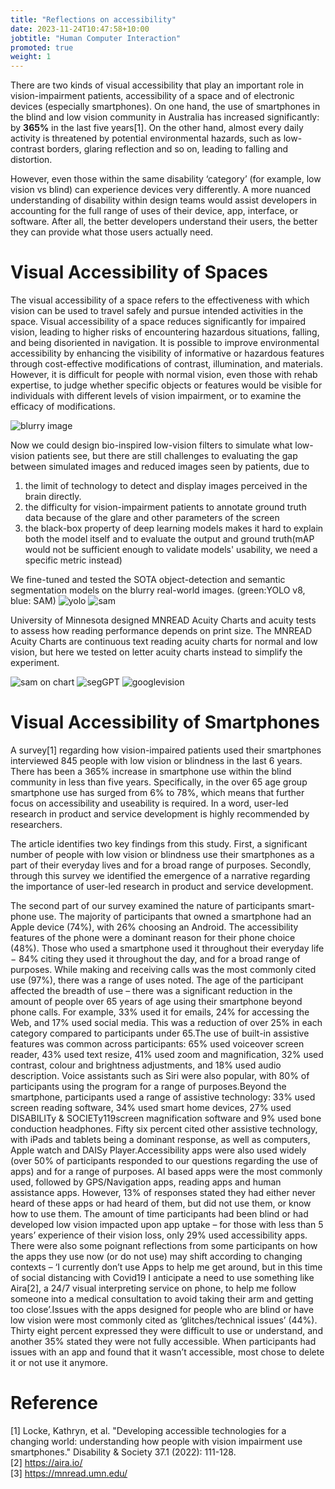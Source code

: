 ```yaml
---
title: "Reflections on accessibility"
date: 2023-11-24T10:47:58+10:00
jobtitle: "Human Computer Interaction"
promoted: true
weight: 1
---
```


There are two kinds of visual accessibility that play an important role in vision-impairment patients, accessibility of a space and of electronic devices (especially smartphones). On one hand, the use of smartphones in the blind and low vision community in Australia has increased significantly: by **365%** in the last five years\[1\]. On the other hand, almost every daily activity is threatened by potential environmental hazards, such as low-contrast borders, glaring reflection and so on, leading to falling and distortion. 

However, even those within the same disability ‘category’ (for example, low vision vs blind) can experience devices very differently. A more nuanced understanding of disability within design teams would assist developers in accounting for the full range of uses of their device, app, interface, or software. After all, the better developers understand their users, the better they can provide what those users actually need. 

# Visual Accessibility of Spaces
The visual accessibility of a space refers to the effectiveness with which vision can be used to travel safely and pursue intended activities in the space. Visual accessibility of a space reduces significantly for impaired vision, leading to higher risks of encountering hazardous situations, falling, and being disoriented in navigation. It is possible to improve environmental accessibility by enhancing the visibility of informative or hazardous features through cost-effective modifications of contrast, illumination, and materials. However, it is difficult for people with normal vision, even those with rehab expertise, to judge whether specific objects or features would be visible for individuals with different levels of vision impairment, or to examine the efficacy of modifications.

![blurry image](/home/images/team/accessibility/filters.png)

Now we could design bio-inspired low-vision filters to simulate what low-vision patients see, but there are still challenges to evaluating the gap between simulated images and reduced images seen by patients, due to 
  1. the limit of technology to detect and display images perceived in the brain directly.
  2. the difficulty for vision-impairment patients to annotate ground truth data because of the glare and other parameters of the screen
  3. the black-box property of deep learning models makes it hard to explain both the model itself and to evaluate the output and ground truth(mAP would not be sufficient enough to validate models' usability, we need a specific metric instead)


We fine-tuned and tested the SOTA object-detection and semantic segmentation models on the blurry real-world images. (green:YOLO v8, blue: SAM)
![yolo](/home/images/team/accessibility/yolo.png)
![sam](/home/images/team/accessibility/sam.png)

University of Minnesota designed MNREAD Acuity Charts and acuity tests to assess how reading performance depends on print size. The MNREAD Acuity Charts are continuous text reading acuity charts for normal and low vision, but here we tested on letter acuity charts instead to simplify the experiment.

![sam on chart](/home/images/team/accessibility/samChart.png)
![segGPT](/home/images/team/accessibility/segGPT.png)
![googlevision](/home/images/team/accessibility/googlevision.png)


# Visual Accessibility of Smartphones
A survey\[1\] regarding how vision-impaired patients used their smartphones interviewed 845 people with low vision or blindness in the last 6 years. There has been a 365% increase in smartphone use within the blind community in less than five years. Specifically, in the over 65 age group smartphone use has surged from 6% to 78%, which means that further focus on accessibility and useability is required. In a word, user-led research in product and service development is highly recommended by researchers.





The article identifies two key findings from this study. First, a significant number of people with low vision or blindness use their smartphones as a part of their everyday lives and for a broad range of purposes. Secondly, through this survey we identified the emergence of a narrative regarding the importance of user-led research in product and service development.

The  second  part  of  our  survey  examined  the  nature  of  participants  smart-phone  use.  The  majority  of  participants  that  owned  a  smartphone  had  an  Apple  device  (74%),  with  26%  choosing  an  Android.  The  accessibility  features  of  the  phone  were  a  dominant  reason  for  their  phone  choice  (48%).  Those  who  used  a  smartphone  used  it  throughout  their  everyday  life  −  84%  citing  they  used  it  throughout  the  day,  and  for  a  broad  range  of  purposes.  While  making  and  receiving  calls  was  the  most  commonly  cited  use  (97%),  there  was  a  range  of  uses  noted.  The  age  of  the  participant  affected  the  breadth  of  use  –  there  was  a  significant  reduction  in  the  amount  of  people  over  65  years  of  age  using  their  smartphone  beyond  phone  calls.  For  example,  33%  used  it  for  emails,  24%  for  accessing  the  Web,  and  17%  used  social  media.  This  was  a  reduction  of  over  25%  in  each  category  compared  to  participants  under  65.The  use  of  built-in  assistive  features  was  common  across  participants:  65%  used  voiceover  screen  reader,  43%  used  text  resize,  41%  used  zoom  and  magnification,  32%  used  contrast,  colour  and  brightness  adjustments,  and  18%  used  audio  description.  Voice  assistants  such  as  Siri  were  also  popular,  with  80%  of  participants  using  the  program  for  a  range  of  purposes.Beyond  the  smartphone,  participants  used  a  range  of  assistive  technology:  33%  used  screen  reading  software,  34%  used  smart  home  devices,  27%  used  DISABILITy & SOCIETy119screen  magnification  software  and  9%  used  bone  conduction  headphones.  Fifty  six  percent  cited  other  assistive  technology,  with  iPads  and  tablets  being   a   dominant   response,   as   well   as   computers,   Apple   watch   and   DAISy  Player.Accessibility  apps  were  also  used  widely  (over  50%  of  participants  responded  to  our  questions  regarding  the  use  of  apps)  and  for  a  range  of  purposes.  AI  based  apps  were  the  most  commonly  used,  followed  by  GPS/Navigation  apps,  reading  apps  and  human  assistance  apps.  However,  13%  of  responses  stated  they  had  either  never  heard  of  these  apps  or  had  heard  of  them,  but  did  not  use  them,  or  know  how  to  use  them.  The  amount  of  time  participants  had  been  blind  or  had  developed  low  vision  impacted  upon  app  uptake  –  for  those  with  less  than  5  years’  experience  of  their  vision  loss,  only  29%  used  accessibility  apps.  There  were  also  some  poignant  reflections  from  some  participants  on  how  the  apps  they  use  now  (or  do  not  use)  may  shift  according  to  changing  contexts  –  ‘I  currently  don’t  use  Apps  to  help  me  get  around,  but  in  this  time  of  social  distancing  with  Covid19  I  anticipate  a  need  to  use  something  like  Aira\[2\], a 24/7 visual interpreting service on phone,  to  help  me  follow  someone  into  a  medical  consultation  to  avoid  taking  their  arm  and  getting  too  close’.Issues  with  the  apps  designed  for  people  who  are  blind  or  have  low  vision  were  most  commonly  cited  as  ‘glitches/technical  issues’  (44%).  Thirty  eight  percent  expressed  they  were  difficult  to  use  or  understand,  and  another  35%  stated  they  were  not  fully  accessible.  When  participants  had  issues  with  an  app  and  found  that  it  wasn’t  accessible,  most  chose  to  delete  it  or  not  use  it  anymore. 


# Reference
\[1\] Locke, Kathryn, et al. "Developing accessible technologies for a changing world: understanding how people with vision impairment use smartphones." Disability & Society 37.1 (2022): 111-128.     
\[2\] https://aira.io/   
\[3\] https://mnread.umn.edu/    

